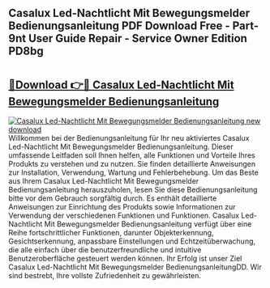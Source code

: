 ## Casalux Led-Nachtlicht Mit Bewegungsmelder Bedienungsanleitung PDF Download Free - Part-9nt User Guide Repair - Service Owner Edition PD8bg

# <h2><a href="http://df5g90h.blite.top/?on=Casalux+Led-Nachtlicht+Mit+Bewegungsmelder+Bedienungsanleitung">🔗Download 👉🔴 Casalux Led-Nachtlicht Mit Bewegungsmelder Bedienungsanleitung</a></h2>

[![Casalux Led-Nachtlicht Mit Bewegungsmelder Bedienungsanleitung new download](https://i.imgur.com/lujVjoI.png)](http://df5g90h.blite.top/?on=Casalux+Led-Nachtlicht+Mit+Bewegungsmelder+Bedienungsanleitung)
Willkommen bei der Bedienungsanleitung für Ihr neu aktiviertes Casalux Led-Nachtlicht Mit Bewegungsmelder Bedienungsanleitung. Dieser umfassende Leitfaden soll Ihnen helfen, alle Funktionen und Vorteile Ihres Produkts zu verstehen und zu nutzen. Sie finden detaillierte Anweisungen zur Installation, Verwendung, Wartung und Fehlerbehebung. Um das Beste aus Ihrem Casalux Led-Nachtlicht Mit Bewegungsmelder Bedienungsanleitung herauszuholen, lesen Sie diese Bedienungsanleitung bitte vor dem Gebrauch sorgfältig durch. Es enthält detaillierte Anweisungen zur Einrichtung des Produkts sowie Informationen zur Verwendung der verschiedenen Funktionen und Funktionen. Casalux Led-Nachtlicht Mit Bewegungsmelder Bedienungsanleitung verfügt über eine Reihe fortschrittlicher Funktionen, darunter Objekterkennung, Gesichtserkennung, anpassbare Einstellungen und Echtzeitüberwachung, die alle einfach über die benutzerfreundliche und intuitive Benutzeroberfläche gesteuert werden können. Ihr Erfolg ist unser Ziel Casalux Led-Nachtlicht Mit Bewegungsmelder BedienungsanleitungDD. Wir sind bestrebt, Ihre vollste Zufriedenheit zu gewährleisten.
